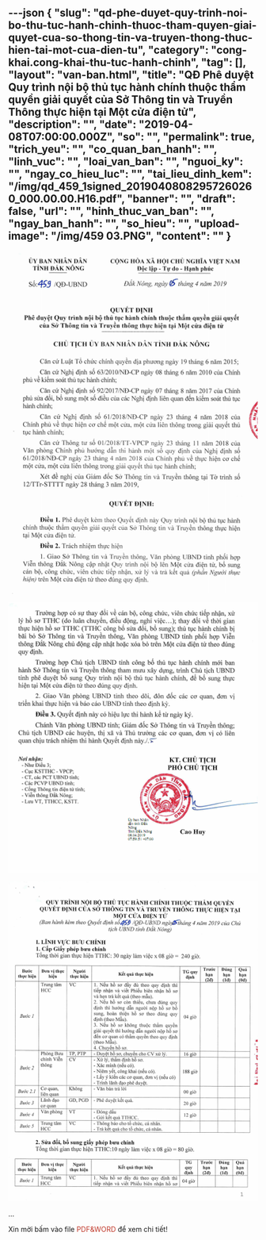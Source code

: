 ---json
{
    "slug": "qd-phe-duyet-quy-trinh-noi-bo-thu-tuc-hanh-chinh-thuoc-tham-quyen-giai-quyet-cua-so-thong-tin-va-truyen-thong-thuc-hien-tai-mot-cua-dien-tu",
    "category": "cong-khai.cong-khai-thu-tuc-hanh-chinh",
    "tag": [],
    "layout": "van-ban.html",
    "title": "QĐ Phê duyệt Quy trình nội bộ thủ tục hành chính thuộc thẩm quyền giải quyết của Sở Thông tin và Truyền Thông thực hiện tại Một cửa điện tử",
    "description": "",
    "date": "2019-04-08T07:00:00.000Z",
    "so": "",
    "permalink": true,
    "trich_yeu": "",
    "co_quan_ban_hanh": "",
    "linh_vuc": "",
    "loai_van_ban": "",
    "nguoi_ky": "",
    "ngay_co_hieu_luc": "",
    "tai_lieu_dinh_kem": "/img/qd_459_1signed_20190408082957260260_000.00.00.H16.pdf",
    "banner": "",
    "draft": false,
    "url": "",
    "hinh_thuc_van_ban": "",
    "ngay_ban_hanh": "",
    "so_hieu": "",
    "upload-image": "/img/459 03.PNG",
    "__content__": ""
}
---
<p><img alt="" src="/img/459 01.PNG" /></p>

<p><img alt="" src="/img/459 02.PNG" /></p>

<p><img alt="" src="/img/459 03.PNG" /></p>

<p>...</p>

<p>Xin mời bấm v&agrave;o file <span style="color:#c0392b">PDF&amp;WORD</span> để xem chi tiết!</p>

